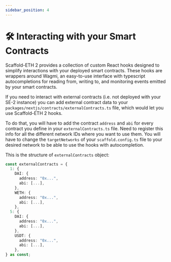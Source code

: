 ```yaml
---
sidebar_position: 4
---
```


# 🛠 Interacting with your Smart Contracts

Scaffold-ETH 2 provides a collection of custom React hooks designed to simplify interactions with your deployed smart contracts. These hooks are wrappers around Wagmi, an easy-to-use interface with typescript autocompletions for reading from, writing to, and monitoring events emitted by your smart contracts.

If you need to interact with external contracts (i.e. not deployed with your SE-2 instance) you can add external contract data to your `packages/nextjs/contracts/externalContracts.ts` file, which would let you use Scaffold-ETH 2 hooks.

To do that, you will have to add the contract `address` and `abi` for every contract you define in your `externalContracts.ts` file. Need to register this info for all the different network IDs where you want to use them. You will have to change the `targetNetworks` of your `scaffold.config.ts` file to your desired network to be able to use the hooks with autocompletion.

This is the structure of `externalContracts` object:

```ts
const externalContracts = {
  1: {
    DAI: {
      address: "0x...",
      abi: [...],
    },
    WETH: {
      address: "0x...",
      abi: [...],
    },
  5: {
    DAI: {
      address: "0x...",
      abi: [...],
    },
    USDT: {
      address: "0x...",
      abi: [...],
    },
} as const;
```
